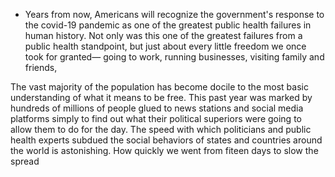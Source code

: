 - Years from now, Americans will recognize the government's response to the covid-19 pandemic as one of the greatest public health failures in human history. Not only was this one of the greatest failures from a public health standpoint, but just about every little freedom we once took for granted&mdash; going to work, running businesses, visiting family and friends, 



The vast majority of the population has become docile to the most basic understanding of what it means to be free. This past year was marked by hundreds of millions of people glued to news stations and social media platforms simply to find out what their political superiors were going to allow them to do for the day. The speed with which politicians and public health experts subdued the social behaviors of states and countries around the world is astonishing. How quickly we went from fiteen days to slow the spread
